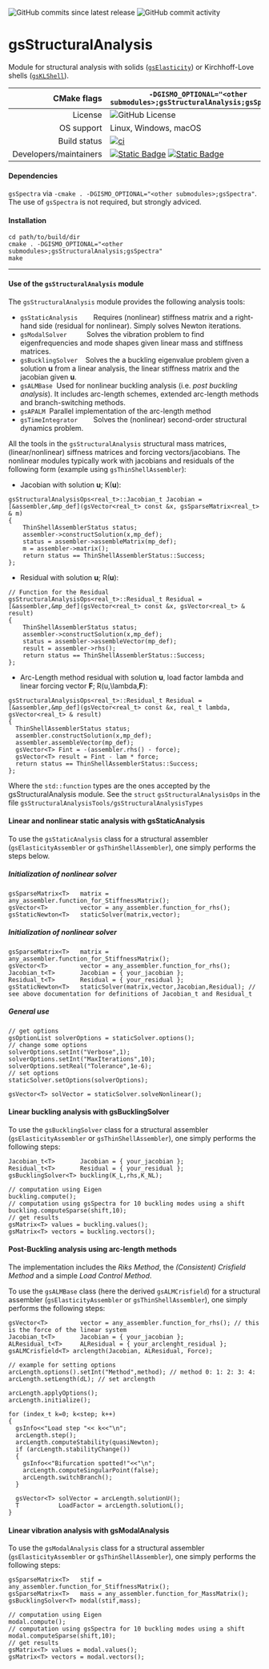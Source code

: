 ![GitHub commits since latest release](https://img.shields.io/github/commits-since/gismo/gsStructuralAnalysis/latest?color=008A00)
![GitHub commit activity](https://img.shields.io/github/commit-activity/m/gismo/gsStructuralAnalysis?color=008A00)


# gsStructuralAnalysis

Module for structural analysis with solids ([`gsElasticity`](https://github.com/gismo/gsElasticity/)) or Kirchhoff-Love shells ([`gsKLShell`](https://github.com/gismo/gsKLShell/src/)).

|CMake flags|```-DGISMO_OPTIONAL="<other submodules>;gsStructuralAnalysis;gsSpectra"```|
|--:|---|
|License|![GitHub License](https://img.shields.io/github/license/gismo/gismo?color=008A00)|
|OS support|Linux, Windows, macOS|
|Build status| [![ci](https://github.com/gismo/gsStructuralAnalysis/actions/workflows/ci.yml/badge.svg)](https://github.com/gismo/gsStructuralAnalysis/actions/workflows/ci.yml) |
|Developers/maintainers| [![Static Badge](https://img.shields.io/badge/@hverhelst-008A00)](https://github.com/hverhelst) [![Static Badge](https://img.shields.io/badge/@Crazy--Rich--Meghan-008A00)](https://github.com/Crazy-Rich-Meghan)|

#### Dependencies
`gsSpectra` via `-cmake . -DGISMO_OPTIONAL="<other submodules>;gsSpectra"`. The use of `gsSpectra` is not required, but strongly adviced. 

#### Installation
```
cd path/to/build/dir
cmake . -DGISMO_OPTIONAL="<other submodules>;gsStructuralAnalysis;gsSpectra"
make
```

***

#### Use of the `gsStructuralAnalysis` module
The `gsStructuralAnalysis` 	module provides the following analysis tools:
* `gsStaticAnalysis`&nbsp;&nbsp;&nbsp;&nbsp;&nbsp;&nbsp;&nbsp;&nbsp;Requires (nonlinear) stiffness matrix and a right-hand side (residual for nonlinear). Simply solves Newton iterations.
* `gsModalSolver`&nbsp;&nbsp;&nbsp;&nbsp;&nbsp;&nbsp;&nbsp;&nbsp;&nbsp;&nbsp;Solves the vibration problem to find eigenfrequencies and mode shapes given linear mass and stiffness matrices.
* `gsBucklingSolver`&nbsp;&nbsp;&nbsp;&nbsp;Solves the a buckling eigenvalue problem given a solution **u** from a linear analysis, the linear stiffness matrix and the jacobian given **u**.
* `gsALMBase`&nbsp;&nbsp;Used for nonlinear buckling analysis (i.e. *post buckling analysis*). It includes arc-length schemes, extended arc-length methods and branch-switching methods.
* `gsAPALM`&nbsp;&nbsp;Parallel implementation of the arc-length method
* `gsTimeIntegrator`&nbsp;&nbsp;&nbsp;&nbsp;&nbsp;&nbsp;&nbsp;&nbsp;Solves the (nonlinear) second-order structural dynamics problem.

All the tools in the `gsStructuralAnalysis` structural mass matrices, (linear/nonlinear) siffness matrices and forcing vectors/jacobians. The nonlinear modules typically work with jacobians and residuals of the following form (example using `gsThinShellAssembler`):
* Jacobian with solution **u**; K(**u**):
```
gsStructuralAnalysisOps<real_t>::Jacobian_t Jacobian = [&assembler,&mp_def](gsVector<real_t> const &x, gsSparseMatrix<real_t> & m)
{
    ThinShellAssemblerStatus status;
    assembler->constructSolution(x,mp_def);
    status = assembler->assembleMatrix(mp_def);
    m = assembler->matrix();
    return status == ThinShellAssemblerStatus::Success;
};
```
* Residual with solution **u**; R(**u**):
```
// Function for the Residual
gsStructuralAnalysisOps<real_t>::Residual_t Residual = [&assembler,&mp_def](gsVector<real_t> const &x, gsVector<real_t> & result)
{
    ThinShellAssemblerStatus status;
    assembler->constructSolution(x,mp_def);
    status = assembler->assembleVector(mp_def);
    result = assembler->rhs();
    return status == ThinShellAssemblerStatus::Success;
};

```
* Arc-Length method residual with solution **u**, load factor lambda and linear forcing vector **F**; R(u,\lambda,**F**):
```
gsStructuralAnalysisOps<real_t>::Residual_t Residual = [&assembler,&mp_def](gsVector<real_t> const &x, real_t lambda, gsVector<real_t> & result)
{
  ThinShellAssemblerStatus status;
  assembler.constructSolution(x,mp_def);
  assembler.assembleVector(mp_def);
  gsVector<T> Fint = -(assembler.rhs() - force);
  gsVector<T> result = Fint - lam * force;
  return status == ThinShellAssemblerStatus::Success;
};

```

Where the `std::function` types are the ones accepted by the gsStructuralAnalysis module. See the `struct` `gsStructuralAnalysisOps` in the file `gsStructuralAnalysisTools/gsStructuralAnalysisTypes`


#### Linear and nonlinear static analysis with gsStaticAnalysis
To use the `gsStaticAnalysis` class for a structural assembler (`gsElasticityAssembler` or `gsThinShellAssembler`), one simply performs the steps below.
##### Initialization of nonlinear solver
```
gsSparseMatrix<T>   matrix = any_assembler.function_for_StiffnessMatrix();
gsVector<T>         vector = any_assembler.function_for_rhs();
gsStaticNewton<T>   staticSolver(matrix,vector);

```
##### Initialization of nonlinear solver
```
gsSparseMatrix<T>   matrix = any_assembler.function_for_StiffnessMatrix();
gsVector<T>         vector = any_assembler.function_for_rhs();
Jacobian_t<T>       Jacobian = { your_jacobian };
Residual_t<T>       Residual = { your_residual };
gsStaticNewton<T>   staticSolver(matrix,vector,Jacobian,Residual); // see above documentation for definitions of Jacobian_t and Residual_t
```
##### General use
```
// get options
gsOptionList solverOptions = staticSolver.options();
// change some options
solverOptions.setInt("Verbose",1);
solverOptions.setInt("MaxIterations",10);
solverOptions.setReal("Tolerance",1e-6);
// set options
staticSolver.setOptions(solverOptions);

gsVector<T> solVector = staticSolver.solveNonlinear();
```

#### Linear buckling analysis with gsBucklingSolver
To use the `gsBucklingSolver` class for a structural assembler (`gsElasticityAssembler` or `gsThinShellAssembler`), one simply performs the following steps:
```
Jacobian_t<T>       Jacobian = { your_jacobian };
Residual_t<T>       Residual = { your_residual };
gsBucklingSolver<T> buckling(K_L,rhs,K_NL);

// computation using Eigen
buckling.compute();
// computation using gsSpectra for 10 buckling modes using a shift
buckling.computeSparse(shift,10);
// get results
gsMatrix<T> values = buckling.values();
gsMatrix<T> vectors = buckling.vectors();
```

#### Post-Buckling analysis using arc-length methods
The implementation includes the *Riks Method*, the *(Consistent) Crisfield Method* and a simple *Load Control Method*.

To use the `gsALMBase` class (here the derived `gsALMCrisfield`) for a structural assembler (`gsElasticityAssembler` or `gsThinShellAssembler`), one simply performs the following steps:
```
gsVector<T>         vector = any_assembler.function_for_rhs(); // this is the force of the linear system
Jacobian_t<T>       Jacobian = { your_jacobian };
ALResidual_t<T>     ALResidual = { your_arclenght_residual };
gsALMCrisfield<T> arclength(Jacobian, ALResidual, Force);

// example for setting options
arcLength.options().setInt("Method",method); // method 0: 1: 2: 3: 4:
arcLength.setLength(dL); // set arclength

arcLength.applyOptions();
arcLength.initialize();

for (index_t k=0; k<step; k++)
{
  gsInfo<<"Load step "<< k<<"\n";
  arcLength.step();
  arcLength.computeStability(quasiNewton);
  if (arcLength.stabilityChange())
  {
    gsInfo<<"Bifurcation spotted!"<<"\n";
    arcLength.computeSingularPoint(false);
    arcLength.switchBranch();
  }

  gsVector<T> solVector = arcLength.solutionU();
  T           LoadFactor = arcLength.solutionL();
}
```
#### Linear vibration analysis with gsModalAnalysis
To use the `gsModalAnalysis` class for a structural assembler (`gsElasticityAssembler` or `gsThinShellAssembler`), one simply performs the following steps:
```
gsSparseMatrix<T>   stif = any_assembler.function_for_StiffnessMatrix();
gsSparseMatrix<T>   mass = any_assembler.function_for_MassMatrix();
gsBucklingSolver<T> modal(stif,mass);

// computation using Eigen
modal.compute();
// computation using gsSpectra for 10 buckling modes using a shift
modal.computeSparse(shift,10);
// get results
gsMatrix<T> values = modal.values();
gsMatrix<T> vectors = modal.vectors();
```

